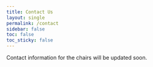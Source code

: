 ```yaml
---
title: Contact Us
layout: single
permalink: /contact
sidebar: false
toc: false
toc_sticky: false
---
```


Contact information for the chairs will be updated soon.
